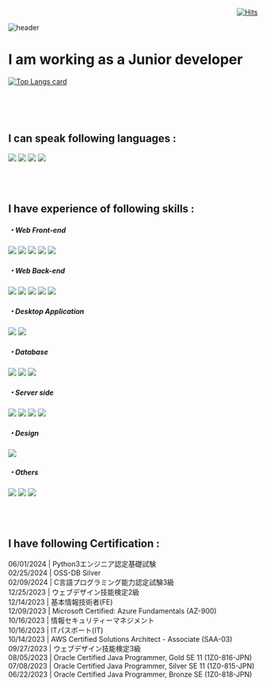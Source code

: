 <!-- Header -->
<div align=right>
  
[![Hits](https://hits.seeyoufarm.com/api/count/incr/badge.svg?url=https%3A%2F%2Fgithub.com%2FLiS2Lim%2F&count_bg=%2379C83D&title_bg=%23555555&icon=&icon_color=%23E7E7E7&title=hits&edge_flat=false)](https://hits.seeyoufarm.com)

</div>

![header](https://capsule-render.vercel.app/api?type=slice&color=gradient&text=Eunchong,&nbsp;LIM)

<h1 > I am working as a Junior developer </h1>

<!-- Chart Display -->
<div align=left>

  <!--[![Top Langs](https://github-readme-stats.vercel.app/api/top-langs?username=LiS2Lim&layout=pie)](https://github.com/anuraghazra/github-readme-stats)-->
  [![Top Langs card](https://github-readme-stats.vercel.app/api/top-langs/?username=LiS2Lim&card_width=550&show_icons=true&theme=radical)](https://github.com/LiS2Lim)
  
</div></br></br></br>

<!-- Languages -->  
<div>
<h2> I can speak following languages :</h2>
  <img src="https://img.shields.io/badge/Korean(Native)-007396?style=for-the-badge&logo=Korean&logoColor=white">
  <img src="https://img.shields.io/badge/Japanese(Fluency)-007396?style=for-the-badge&logo=Japanese&logoColor=white">
  <img src="https://img.shields.io/badge/English(Daily Conversation)-007396?style=for-the-badge&logo=English&logoColor=white">
  <img src="https://img.shields.io/badge/Chinese(Beginner)-007396?style=for-the-badge&logo=Chinese&logoColor=white">
</div></br></br></br>

<!-- Skills -->
<div>
  <h2> I have experience of following skills :</h2>
  <h5> ・Web Front-end</h6>
  <img src="https://img.shields.io/badge/HTML5-E34F26?style=for-the-badge&logo=HTML5&logoColor=white"> 
  <img src="https://img.shields.io/badge/CSS3-1572B6?style=for-the-badge&logo=CSS3&logoColor=white">
  <img src="https://img.shields.io/badge/Bootstrap-1572B6?style=for-the-badge&logo=bootstrap&logoColor=white">
  <img src="https://img.shields.io/badge/JavaScript-F7DF1E?style=for-the-badge&logo=JavaScript&logoColor=white">
  <img src="https://img.shields.io/badge/React-1572B6?style=for-the-badge&logo=react&logoColor=white">
  
  <h5> ・Web Back-end</h6>
  <img src="https://img.shields.io/badge/JAVA-007396?style=for-the-badge&logo=Java&logoColor=white">
  <img src="https://img.shields.io/badge/Spring-6DB33F?style=for-the-badge&logo=Spring&logoColor=white">
  <img src="https://img.shields.io/badge/Python-3776AB?style=for-the-badge&logo=Python&logoColor=white"> 
  <img src="https://img.shields.io/badge/Django-3776AB?style=for-the-badge&logo=django&logoColor=white"> 
  <img src="https://img.shields.io/badge/Nodejs-3776AB?style=for-the-badge&logo=nodedotjs&logoColor=white"> 

  <h5> ・Desktop Application</h6>
  <img src="https://img.shields.io/badge/Csharp-3776AB?style=for-the-badge&logo=csharp&logoColor=white"> 
  <img src="https://img.shields.io/badge/VBA-3776AB?style=for-the-badge&logo=microsoftexcel&logoColor=white"> 
  
  <h5> ・Database</h6>
  <img src="https://img.shields.io/badge/SQLServer-F80000?style=for-the-badge&logo=microsoftsqlserver&logoColor=white"> 
  <img src="https://img.shields.io/badge/PostgreSQL-F80000?style=for-the-badge&logo=postgresql&logoColor=white"> 
  <img src="https://img.shields.io/badge/MariaDB-F80000?style=for-the-badge&logo=mariadb&logoColor=white"> 
  
  <h5> ・Server side</h6>
  <img src="https://img.shields.io/badge/Ubuntu-181717?style=for-the-badge&logo=ubuntu&logoColor=white"> 
  <img src="https://img.shields.io/badge/Docker-181717?style=for-the-badge&logo=docker&logoColor=white"> 
  <img src="https://img.shields.io/badge/Nginx-181717?style=for-the-badge&logo=nginx&logoColor=white"> 
  <img src="https://img.shields.io/badge/Synology-181717?style=for-the-badge&logo=synology&logoColor=white"> 

  <h5> ・Design</h6>
  <img src="https://img.shields.io/badge/figma-181717?style=for-the-badge&logo=figma&logoColor=white"> 
  
  <h5> ・Others</h6>
  <img src="https://img.shields.io/badge/github-181717?style=for-the-badge&logo=github&logoColor=white">
  <img src="https://img.shields.io/badge/trello-181717?style=for-the-badge&logo=trello&logoColor=white"> 
  <img src="https://img.shields.io/badge/notion-181717?style=for-the-badge&logo=notion&logoColor=white"> 
  
</div></br></br></br>

<!-- Certifications -->  
<div>
  <h2> I have following Certification :</h2>
  <!-- <div> 06/16/2024 | C言語プログラミング能力認定試験1級 </div> -->
  <div> 06/01/2024 | Python3エンジニア認定基礎試験 </div>
  <div> 02/25/2024 | OSS-DB Silver </div>
  <div> 02/09/2024 | C言語プログラミング能力認定試験3級 </div>
  <div> 12/25/2023 | ウェブデザイン技能検定2級 </div>
  <div> 12/14/2023 | 基本情報技術者(FE) </div>
  <div> 12/09/2023 | Microsoft Certified: Azure Fundamentals (AZ-900) </div>
  <div> 10/16/2023 | 情報セキュリティーマネジメント </div>
  <div> 10/16/2023 | ITパスポート(IT) </div>
  <div> 10/14/2023 | AWS Certified Solutions Architect - Associate (SAA-03) </div>
  <div> 09/27/2023 | ウェブデザイン技能検定3級 </div>
  <div> 08/05/2023 | Oracle Certified Java Programmer, Gold SE 11 (1Z0-816-JPN) </div>
  <div> 07/08/2023 | Oracle Certified Java Programmer, Silver SE 11 (1Z0-815-JPN) </div>
  <div> 06/22/2023 | Oracle Certified Java Programmer, Bronze SE (1Z0-818-JPN) </div>
</div>

